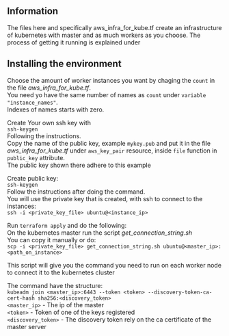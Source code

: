 ## Information
The files here and specifically aws_infra_for_kube.tf create an infrastructure of kubernetes with master and as much workers as you choose. 
The process of getting it running is explained under

## Installing the environment
Choose the amount of worker instances you want by chaging the `count` in the file *aws_infra_for_kube.tf*.<br />
You need yo have the same number of names as `count` under `variable "instance_names"`. <br />
Indexes of names starts with zero. 

Create Your own ssh key  with <br />
`ssh-keygen` <br />
Following the instructions. <br />
Copy the name of the public key, example `mykey.pub` and put it in the file *aws_infra_for_kube.tf* under `aws_key_pair` resource, inside `file` function in `public_key` attribute. <br />
The public key shown there adhere to this example

Create public key: <br />
`ssh-keygen` <br />
Follow the instructions after doing the command. <br />
You will use the private key that is created, with ssh to connect to the instances: <br />
`ssh -i <private_key_file> ubuntu@<instance_ip>`

Run `terraform apply` and do the following: <br />
On the kubernetes master run the script *get_connection_string.sh* <br />
You can copy it manually or do: <br />
`scp -i <private_key_file> get_connection_string.sh ubuntu@<master_ip>:<path_on_instance>` <br />

This script will give you the command you need to run on each worker node to connect it to the kubernetes cluster 

The command have the structure: <br />
`kubeadm join <master_ip>:6443 --token <token> --discovery-token-ca-cert-hash sha256:<discovery_token>` <br />
`<master_ip>` - The ip of the master <br />
`<token>` - Token of one of the keys registered <br />
`<discovery_token>` - The discovery token rely on the ca certificate of the master server <br />

